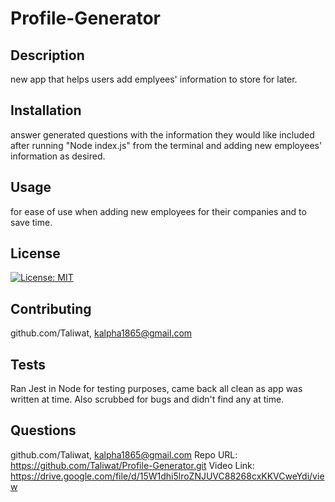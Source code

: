 # Profile-Generator
<!-- Write up quick README showing functionality of app, including ALL links for video etc. as well as screenshot (don't forget this time!) -->


## Description
new app that helps users add emplyees' information to store for later.

## Installation
answer generated questions with the information they would like included after running "Node index.js" from the terminal and adding new employees' information as desired.

## Usage
for ease of use when adding new employees for their companies and to save time.

## License
[![License: MIT](https://img.shields.io/badge/License-MIT-yellow.svg)](https://opensource.org/licenses/MIT)

## Contributing
github.com/Taliwat, kalpha1865@gmail.com

## Tests
Ran Jest in Node for testing purposes, came back all clean as app was written at time.  Also scrubbed for bugs and didn't find any at time.

## Questions
github.com/Taliwat, kalpha1865@gmail.com
Repo URL: https://github.com/Taliwat/Profile-Generator.git
Video Link: https://drive.google.com/file/d/15W1dhi5lroZNJUVC88268cxKKVCweYdi/view









